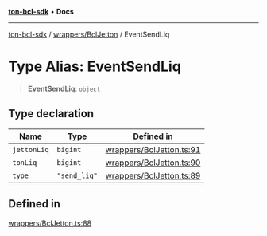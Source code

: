 [**ton-bcl-sdk**](../../../README.md) • **Docs**

***

[ton-bcl-sdk](../../../README.md) / [wrappers/BclJetton](../README.md) / EventSendLiq

# Type Alias: EventSendLiq

> **EventSendLiq**: `object`

## Type declaration

| Name | Type | Defined in |
| ------ | ------ | ------ |
| `jettonLiq` | `bigint` | [wrappers/BclJetton.ts:91](https://github.com/ton-fun-tech/ton-bcl-sdk/blob/c213f02e444c5052c6fd716eb7ea87fc1e996e58/src/wrappers/BclJetton.ts#L91) |
| `tonLiq` | `bigint` | [wrappers/BclJetton.ts:90](https://github.com/ton-fun-tech/ton-bcl-sdk/blob/c213f02e444c5052c6fd716eb7ea87fc1e996e58/src/wrappers/BclJetton.ts#L90) |
| `type` | `"send_liq"` | [wrappers/BclJetton.ts:89](https://github.com/ton-fun-tech/ton-bcl-sdk/blob/c213f02e444c5052c6fd716eb7ea87fc1e996e58/src/wrappers/BclJetton.ts#L89) |

## Defined in

[wrappers/BclJetton.ts:88](https://github.com/ton-fun-tech/ton-bcl-sdk/blob/c213f02e444c5052c6fd716eb7ea87fc1e996e58/src/wrappers/BclJetton.ts#L88)
